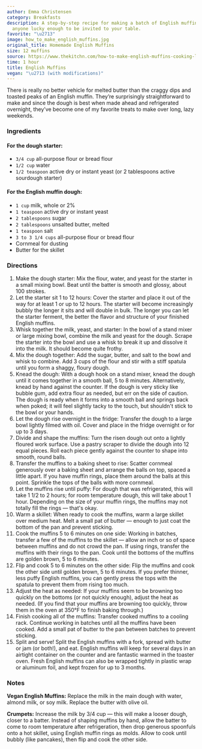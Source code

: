 ```yaml
---
author: Emma Christensen
category: Breakfasts
description: A step-by-step recipe for making a batch of English muffins for you and
  anyone lucky enough to be invited to your table.
favorite: "\u2713"
image: how_to_make_english_muffins.jpg
original_title: Homemade English Muffins
size: 12 muffins
source: https://www.thekitchn.com/how-to-make-english-muffins-cooking-lessons-from-the-kitchen-106360
time: 1 hour
title: English Muffins
vegan: "\u2713 (with modifications)"
---
```


There is really no better vehicle for melted butter than the craggy dips and toasted peaks of an English muffin. They’re surprisingly straightforward to make and since the dough is best when made ahead and refrigerated overnight, they’ve become one of my favorite treats to make over long, lazy weekends. 

### Ingredients

#### For the dough starter:

* `3/4 cup` all-purpose flour or bread flour
* `1/2 cup` water
* `1/2 teaspoon` active dry or instant yeast (or 2 tablespoons active sourdough starter)

#### For the English muffin dough:

* `1 cup` milk, whole or 2%
* `1 teaspoon` active dry or instant yeast
* `2 tablespoons` sugar
* `2 tablespoons` unsalted butter, melted
* `1 teaspoon` salt
* `3 to 3 1/4 cups` all-purpose flour or bread flour
* Cornmeal for dusting
* Butter for the skillet

### Directions

1. Make the dough starter: Mix the flour, water, and yeast for the starter in a small mixing bowl. Beat until the batter is smooth and glossy, about 100 strokes.
2. Let the starter sit 1 to 12 hours: Cover the starter and place it out of the way for at least 1 or up to 12 hours. The starter will become increasingly bubbly the longer it sits and will double in bulk. The longer you can let the starter ferment, the better the flavor and structure of your finished English muffins.
3. Whisk together the milk, yeast, and starter: In the bowl of a stand mixer or large mixing bowl, combine the milk and yeast for the dough. Scrape the starter into the bowl and use a whisk to break it up and dissolve it into the milk. It should become quite frothy.
4. Mix the dough together: Add the sugar, butter, and salt to the bowl and whisk to combine. Add 3 cups of the flour and stir with a stiff spatula until you form a shaggy, floury dough.
5. Knead the dough: With a dough hook on a stand mixer, knead the dough until it comes together in a smooth ball, 5 to 8 minutes. Alternatively, knead by hand against the counter. If the dough is very sticky like bubble gum, add extra flour as needed, but err on the side of caution. The dough is ready when it forms into a smooth ball and springs back when poked; it will feel slightly tacky to the touch, but shouldn't stick to the bowl or your hands.
6. Let the dough rise overnight in the fridge: Transfer the dough to a large bowl lightly filmed with oil. Cover and place in the fridge overnight or for up to 3 days.
7. Divide and shape the muffins: Turn the risen dough out onto a lightly floured work surface. Use a pastry scraper to divide the dough into 12 equal pieces. Roll each piece gently against the counter to shape into smooth, round balls.
8. Transfer the muffins to a baking sheet to rise: Scatter cornmeal generously over a baking sheet and arrange the balls on top, spaced a little apart. If you have muffin rings, place them around the balls at this point. Sprinkle the tops of the balls with more cornmeal.
9. Let the muffins rise until puffy: For dough that was refrigerated, this will take 1 1/2 to 2 hours; for room temperature dough, this will take about 1 hour. Depending on the size of your muffin rings, the muffins may not totally fill the rings — that's okay.
10. Warm a skillet: When ready to cook the muffins, warm a large skillet over medium heat. Melt a small pat of butter — enough to just coat the bottom of the pan and prevent sticking.
11. Cook the muffins 5 to 6 minutes on one side: Working in batches, transfer a few of the muffins to the skillet — allow an inch or so of space between muffins and do not crowd the pan. If using rings, transfer the muffins with their rings to the pan. Cook until the bottoms of the muffins are golden brown, 5 to 6 minutes.
12. Flip and cook 5 to 6 minutes on the other side: Flip the muffins and cook the other side until golden brown, 5 to 6 minutes. If you prefer thinner, less puffy English muffins, you can gently press the tops with the spatula to prevent them from rising too much.
13. Adjust the heat as needed: If your muffins seem to be browning too quickly on the bottoms (or not quickly enough), adjust the heat as needed. (If you find that your muffins are browning too quickly, throw them in the oven at 350°F to finish baking through.)
14. Finish cooking all of the muffins: Transfer cooked muffins to a cooling rack. Continue working in batches until all the muffins have been cooked. Add a small pat of butter to the pan between batches to prevent sticking.
15. Split and serve! Split the English muffins with a fork, spread with butter or jam (or both!), and eat. English muffins will keep for several days in an airtight container on the counter and are fantastic warmed in the toaster oven. Fresh English muffins can also be wrapped tightly in plastic wrap or aluminum foil, and kept frozen for up to 3 months.

### Notes

**Vegan English Muffins:** Replace the milk in the main dough with water, almond milk, or soy milk. Replace the butter with olive oil.

**Crumpets:** Increase the milk by 3/4 cup — this will make a looser dough, closer to a batter. Instead of shaping muffins by hand, allow the batter to come to room temperature after refrigeration, then drop generous spoonfuls onto a hot skillet, using English muffin rings as molds. Allow to cook until bubbly (like pancakes), then flip and cook the other side.
